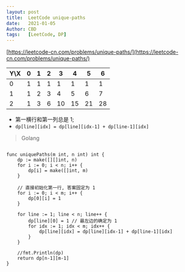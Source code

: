 ```yaml
---
layout: post
title:  LeetCode unique-paths
date:   2021-01-05
Author: CBD
tags:   [LeetCode, DP]
---
```


[https://leetcode-cn.com/problems/unique-paths/](https://leetcode-cn.com/problems/unique-paths/)

|Y\X|0|1|2|3|4|5|6|
|---|---|---|---|---|---|---|---|
|0|1|1|1|1|1|1|1|
|1|1|2|3|4|5|6|7|
|2|1|3|6|10|15|21|28|

* 第一横行和第一列总是 1;
* `dp[line][idx] = dp[line][idx-1] + dp[line-1][idx]`

> Golang

```golang

func uniquePaths(m int, n int) int {
	dp := make([][]int, n)
	for i := 0; i < n; i++ {
		dp[i] = make([]int, m)
	}

	// 直接初始化第一行, 答案固定为 1
	for i := 0; i < m; i++ {
		dp[0][i] = 1
	}

	for line := 1; line < n; line++ {
		dp[line][0] = 1 // 最左边的确定为 1
		for idx := 1; idx < m; idx++ {
			dp[line][idx] = dp[line][idx-1] + dp[line-1][idx]
		}
	}

	//fmt.Println(dp)
	return dp[n-1][m-1]
}

```
